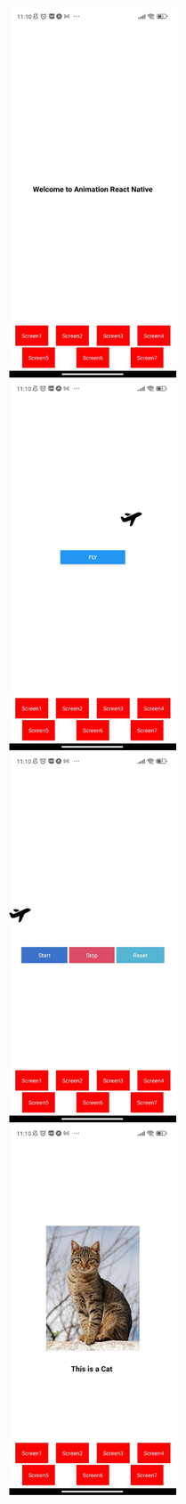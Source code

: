 <p float="left">
<img src="https://github.com/MaiNhatHoangY2001/lab8_LTDD/blob/master/screenshots/screen1.jpg" width="300">
<img src="https://github.com/MaiNhatHoangY2001/lab8_LTDD/blob/master/screenshots/screen2.jpg" width="300">
<img src="https://github.com/MaiNhatHoangY2001/lab8_LTDD/blob/master/screenshots/screen3.jpg" width="300">
<img src="https://github.com/MaiNhatHoangY2001/lab8_LTDD/blob/master/screenshots/screen4.jpg" width="300">
<p />
